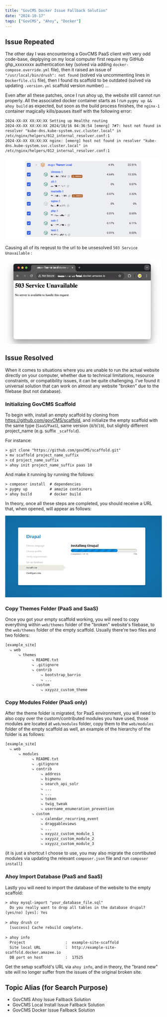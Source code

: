 ```yaml
---
title: "GovCMS Docker Issue Fallback Solution"
date: "2024-10-17"
tags: ["GovCMS", "Ahoy", "Docker"]
---
```




## Issue Repeated

The other day I was encountering a GovCMS PaaS client with very odd code-base, deplpying on my local computer first require my GitHub ghp_xxxxxxxx authentication key (solved via adding `docker-compose.override.yml` file), then it raised an issue of `"/usr/local/bin/drush": not found` (solved via uncommenting lines in `Dockerfile.cli` file), then I found its scaffold to be outdated (solved via updating `.version.yml` scaffold version number) ...



Even after all these patches, once I run ahoy up, the website still cannot run properly. All the associated docker container starts as I run `pygmy up && ahoy build` as expected, but soon as the build process finishes, the `nginx-1` container magically kills/pauses itself with the following error:

```
2024-XX-XX XX:XX:XX Setting up Healthz routing
2024-XX-XX XX:XX:XX 2024/10/16 04:36:54 [emerg] 7#7: host not found in resolver "kube-dns.kube-system.svc.cluster.local" in /etc/nginx/helpers/012_internal_resolver.conf:1
2024-XX-XX XX:XX:XX nginx: [emerg] host not found in resolver "kube-dns.kube-system.svc.cluster.local" in /etc/nginx/helpers/012_internal_resolver.conf:1
```

![2024-10-17T084132](2024-10-17T084132.png)

Causing all of its reqeust to the url to be unsesolved `503 Service Unavailable` :

![2024-10-17T083815](2024-10-17T083815.png)





## Issue Resolved

When it comes to situations where you are unable to run the actual website directly on your computer, whether due to technical limitations, resource constraints, or compatibility issues, it can be quite challenging. I've found it universal solution that can work on almost any website "broken" due to the filebase (but not database).

### Initializing GovCMS Scaffold

To begin with, install an empty scaffold by cloning from https://github.com/govCMS/scaffold, and initialize the empty scaffold  with the same type (`SaaS`/`PaaS`), same version (`8`/`9`/`10`), but slightly different project_name (e.g. suffix `_scaffold`).

For instance:

```
> git clone "https://github.com/govCMS/scaffold.git"
> mv scaffold project_name_suffix
> cd project_name_suffix
> ahoy init project_name_suffix paas 10
```

And make it running by running the follows:

```
> composer install  # dependencies
> pygmy up          # amazie containers
> ahoy build        # docker build
```

In theory, once all these steps are completed, you should receive a URL that, when opened, will appear as follows:

![Unable to install Drupal on Windows [#2275499] | Drupal.org](DrupalStep.png)

### Copy Themes Folder (PaaS and SaaS)

Once you got your empty scaffold working, you will need to copy everything within `web/themes` folder of the "broken" website's filebase, to the `web/themes` folder of the empty scaffold. Usually there're two files and two folders:

```
[example_site]
  ⤷ web
      ⤷ themes
            ⤷ README.txt
            ⤷ .gitignore
            ⤷ contrib
            	⤷ bootstrap_barrio
            	⤷ ...
            ⤷ custom
                ⤷ xxyyzz_custom_theme
```

### Copy Modules Folder (PaaS only)

After the theme folder is migrated, for PaaS environment, you will need to also copy over the custom/contributed modules you have used, those modules are located at `web/modules` folder, copy them to the `web/modules` folder of the empty scaffold as well, an example of the hierarchy of the folder is as follows:

```
[example_site]
  ⤷ web
      ⤷ modules
            ⤷ README.txt
            ⤷ .gitignore
            ⤷ contrib
            	⤷ address
            	⤷ bigmenu
            	⤷ search_api_solr
            	⤷ ...
            	⤷ ...
            	⤷ token
            	⤷ twig_tweak
            	⤷ username_enumeration_prevention
            ⤷ custom
                ⤷ calendar_recurring_event
                ⤷ draggableviews
                ⤷ ...
                ⤷ xxyyzz_custom_module_1
                ⤷ xxyyzz_custom_module_2
                ⤷ xxyyzz_custom_module_3
```

(it is just a shortcut I choose to use, you may also migrate the conrtibuted modules via updating the relevant `composer.json` file and run `composer install`)

### Ahoy Import Database  (PaaS and SaaS)

Lastly you will need to import the database of the website to the empty scaffold:

```
> ahoy mysql-import "your_database_file.sql"
  Do you really want to drop all tables in the database drupal? (yes/no) [yes]: Yes

> ahoy drush cr
  [success] Cache rebuild complete.

> ahoy info
  Project                  :  example-site-scaffold
  Site local URL           :  http://example-site-scaffold.docker.amazee.io
  DB port on host          :  17525
```

Get the setup scaffold's URL via `ahoy info`, and in theory, the "brand new" site will no longer suffer from the issues of the original broken site.



## Topic Alias (for Search Purpose)
- GovCMS Ahoy Issue Fallback Solution
- GovCMS Local Install Issue Fallback Solution
- GovCMS Docker Issue Fallback Solution